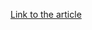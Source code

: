 [Link to the article](https://www.microsoft.com/en-us/security/blog/2023/07/06/the-five-day-job-a-blackbyte-ransomware-intrusion-case-study/)
